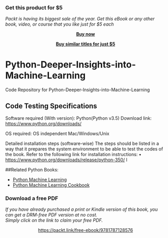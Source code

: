 
### Get this product for $5

<i>Packt is having its biggest sale of the year. Get this eBook or any other book, video, or course that you like just for $5 each</i>


<b><p align='center'>[Buy now](https://packt.link/9781787128576)</p></b>


<b><p align='center'>[Buy similar titles for just $5](https://subscription.packtpub.com/search)</p></b>


# Python-Deeper-Insights-into-Machine-Learning
Code Repository for Python-Deeper-Insights-into-Machine-Learning
## Code Testing Specifications

Software required (With version): 
Python(Python v3.5)
Download link: https://www.python.org/downloads/

OS required:
OS independent
Mac/Windows/Unix

Detailed installation steps (software-wise)
The steps should be listed in a way that it prepares the system environment to be able to test the codes of the book.
Refer to the following link for installation instructions:
•	 https://www.python.org/downloads/release/python-350/ l


##Related Python Books:
* [Python Machine Learning](https://www.packtpub.com/big-data-and-business-intelligence/python-machine-learning?utm_source=github&utm_medium=repository&utm_campaign=9781783555130)
* [Python Machine Learning Cookbook](https://www.packtpub.com/big-data-and-business-intelligence/python-machine-learning-cookbook?utm_source=github&utm_medium=repository&utm_campaign=9781786464477)
### Download a free PDF

 <i>If you have already purchased a print or Kindle version of this book, you can get a DRM-free PDF version at no cost.<br>Simply click on the link to claim your free PDF.</i>
<p align="center"> <a href="https://packt.link/free-ebook/9781787128576">https://packt.link/free-ebook/9781787128576 </a> </p>